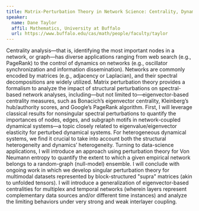 ```yaml
---
title: Matrix-Perturbation Theory in Network Science: Centrality, Dynamical Systems and Multimodal-Data Analysis
speaker:
  name: Dane Taylor
  affil: Mathematics, University at Buffalo
  url: https://www.buffalo.edu/cas/math/people/faculty/taylor
---
```


Centrality analysis—that is, identifying the most important nodes in a network, or graph—has diverse applications ranging from web search (e.g., PageRank) to the control of dynamics on networks (e.g., oscillator synchronization and information dissemination). Networks are commonly encoded by matrices (e.g., adjacency or Laplacian), and their spectral decompositions are widely utilized. Matrix perturbation theory provides a formalism to analyze the impact of structural perturbations on spectral-based network analyses, including—but not limited to—eigenvector-based centrality measures, such as Bonacich’s eigenvector centrality, Kleinberg’s hub/authority scores, and Google’s PageRank algorithm. First, I will leverage classical results for nonsingular spectral perturbations to quantify the importances of nodes, edges, and subgraph motifs in network-coupled dynamical systems—a topic closely related to eigenvalue/eigenvector elasticity for perturbed dynamical systems. For heterogeneous dynamical systems, we find it crucial to take into account both the structural heterogeneity and dynamics’ heterogeneity. Turning to data-science applications, I will introduce an approach using perturbation theory for Von Neumann entropy to quantify the extent to which a given empirical network belongs to a random-graph (null-model) ensemble. I will conclude with ongoing work in which we develop singular perturbation theory for multimodal datasets represented by block-structured "supra" matrices (akin to unfolded tensors). I will introduce a generalization of eigenvector-based centralities for multiplex and temporal networks (wherein layers represent complementary data sources and/or different time instances) and analyze the limiting behaviors under very strong and weak interlayer coupling.
